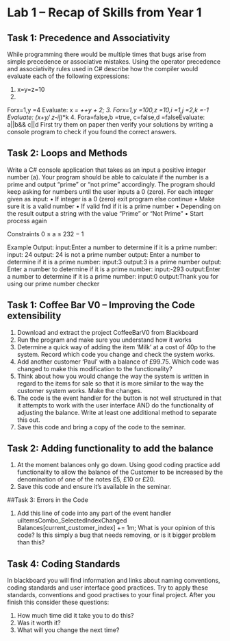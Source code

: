# Lab 1 – Recap of Skills from Year 1

## Task 1: Precedence and Associativity

While programming there would be multiple times that bugs arise from simple precedence or associative mistakes. Using the operator precedence and associativity rules used in C# describe how the compiler would evaluate each of the following expressions:
1. x=y=z=10
2.
Forx=1,y =4 Evaluate: x *= ++y + 2;
3.
Forx=1,y =100,z =10,i =1,j =2,k =-1 Evaluate: (x+y/ z-i*j)*k
4.
Fora=false,b =true, c=false,d =falseEvaluate: a||b&& c||d
First try them on paper then verify your solutions by writing a console program to check if you found the correct answers.

## Task 2: Loops and Methods

Write a C# console application that takes as an input a positive integer number (a). Your program should be able to calculate if the number is a prime and output “prime” or “not prime” accordingly. The program should keep asking for numbers until the user inputs a 0 (zero). For each integer given as input:
•
If integer is a 0 (zero) exit program else continue
•
Make sure it is a valid number
•
If valid fnd if it is a prime number
•
Depending on the result output a string with the value “Prime” or “Not Prime”
•
Start process again

Constraints
0 ≤ a ≤ 232 − 1

Example Output:
input:Enter a number to determine if it is a prime number: 
input: 24 
output: 24 is not a prime number 
output: Enter a number to determine if it is a prime number: 
input:3 
output:3 is a prime number 
output: Enter a number to determine if it is a prime number: 
input:-293 
output:Enter a number to determine if it is a prime number: 
input:0 
output:Thank you for using our prime number checker

## Task 1: Coffee Bar V0 – Improving the Code extensibility

1)	Download and extract the project CoffeeBarV0 from Blackboard
2)	Run the program and make sure you understand how it works
3)	Determine a quick way of adding the item ‘Milk’ at a cost of 40p to the system. Record which code you change and check the system works.
4)	Add another customer ‘Paul’ with a balance of £99.75. Which code was changed to make this modification to the functionality?
5)	Think about how you would change the way the system is written in regard to the items for sale so that it is more similar to the way the customer system works. Make the changes.
6)	The code is the event handler for the button is not well structured in that it attempts to work with the user interface AND do the functionality of adjusting the balance. Write at least one additional method to separate this out. 
7)	Save this code and bring a copy of the code to the seminar. 

## Task 2: Adding functionality to add the balance
1)	At the moment balances only go down. Using good coding practice add functionality to allow the balance of the Customer to be increased by the denomination of one of the notes £5, £10 or £20.
2)	Save this code and ensure it’s available in the seminar.

##Task 3: Errors in the Code
1)	Add this line of code into any part of the event handler uiItemsCombo_SelectedIndexChanged
Balances[current_customer_index] += 1m;
	What is your opinion of this code? Is this simply a bug that needs removing, or is it bigger problem than this?
	
## Task 4: Coding Standards 
In blackboard you will find information and links about naming conventions, coding standards and user interface good practices. Try to apply these standards, conventions and good practises to your final project.
After you finish this consider these questions:
1)	How much time did it take you to do this?
2)	Was it worth it?
3)	What will you change the next time?

